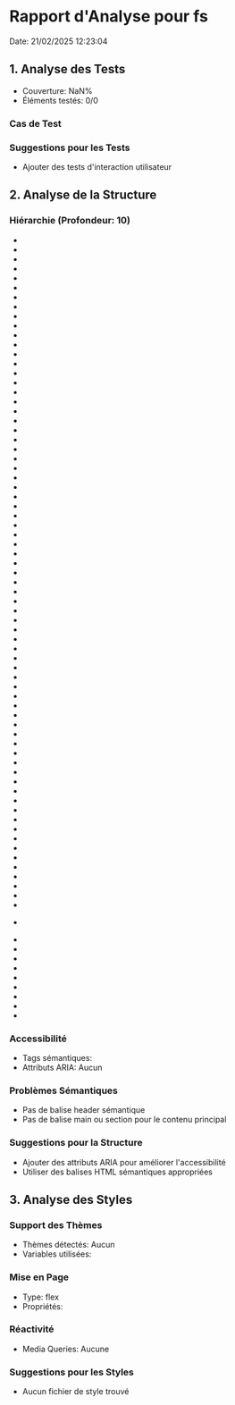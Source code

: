 # Rapport d'Analyse pour fs

Date: 21/02/2025 12:23:04

## 1. Analyse des Tests

- Couverture: NaN%
- Éléments testés: 0/0

### Cas de Test

### Suggestions pour les Tests

- Ajouter des tests d'interaction utilisateur

## 2. Analyse de la Structure

### Hiérarchie (Profondeur: 10)

- <void>
- <void>
- <void>
- <void>
- <void>
- <FileReadResult>
- <FileReadResult>
- <FileReadResult>
- <Buffer>
- <string>
- <string>
- <Stats>
- <BigIntStats>
- <Stats>
- <void>
- <void>
- <void>
- <TBuffer>
- <TBuffer>
- <WriteVResult>
- <ReadVResult>
- <void>
- <void>
- <void>
- <void>
- <FileHandle>
- <void>
- <void>
- <void>
- <void>
- <string>
- <void>
- <string>
- <string>
- <Buffer>
- <string>
- <Dirent>
- <string>
- <Buffer>
- <string>
- <void>
- <Stats>
- <BigIntStats>
- <Stats>
- <Stats>
- <BigIntStats>
- <Stats>
- <StatsFs>
- <BigIntStatsFs>
- <StatsFs>
- <void>
- <void>
- <void>
- <void>
- <void>
- <void>
- <void>
- <void>
- <string>
- <Buffer>
- <string>
- <string>
- <Buffer>
- <string>
- <string>
- <string>
- <void>
- <void>
- <Buffer>
- <string>
- <string>
- <Dir>
- <FileChangeInfo>
- <FileChangeInfo>
- <FileChangeInfo>
- <FileChangeInfo>
- <void>
- <string>
- <Dirent>
- <string>
- <Dirent>

### Accessibilité

- Tags sémantiques:
- Attributs ARIA: Aucun

### Problèmes Sémantiques

- Pas de balise header sémantique
- Pas de balise main ou section pour le contenu principal

### Suggestions pour la Structure

- Ajouter des attributs ARIA pour améliorer l'accessibilité
- Utiliser des balises HTML sémantiques appropriées

## 3. Analyse des Styles

### Support des Thèmes

- Thèmes détectés: Aucun
- Variables utilisées:

### Mise en Page

- Type: flex
- Propriétés:

### Réactivité

- Media Queries: Aucune

### Suggestions pour les Styles

- Aucun fichier de style trouvé
